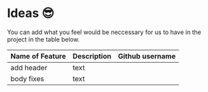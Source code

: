 # Ideas 😎

You can add what you feel would be neccessary for us to have in the project in the table below.

| Name of Feature     | Description | Github username   |
| ------------------- | ----------- | ----------------- |
| add header          | text        |                   |
| body fixes          | text        |                   |
